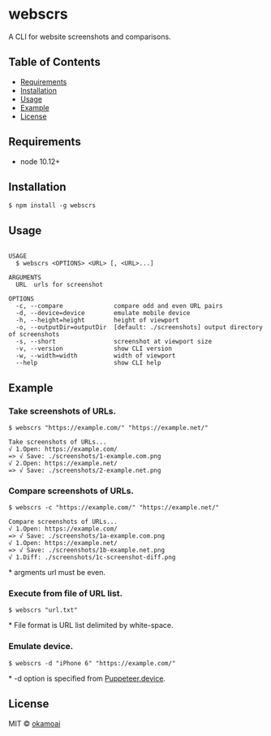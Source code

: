 webscrs
=======

A CLI for website screenshots and comparisons.

## Table of Contents

- [Requirements](#requirements)
- [Installation](#installation)
- [Usage](#usage)
- [Example](#example)
- [License](#license)

## Requirements

- node 10.12+

## Installation
```sh-session
$ npm install -g webscrs
```

## Usage
```sh-session

USAGE
  $ webscrs <OPTIONS> <URL> [, <URL>...]

ARGUMENTS
  URL  urls for screenshot

OPTIONS
  -c, --compare              compare odd and even URL pairs
  -d, --device=device        emulate mobile device
  -h, --height=height        height of viewport
  -o, --outputDir=outputDir  [default: ./screenshots] output directory of screenshots
  -s, --short                screenshot at viewport size
  -v, --version              show CLI version
  -w, --width=width          width of viewport
  --help                     show CLI help
  ```

## Example

### Take screenshots of URLs.

```
$ webscrs "https://example.com/" "https://example.net/"

Take screenshots of URLs...
√ 1.Open: https://example.com/
=> √ Save: ./screenshots/1-example.com.png
√ 2.Open: https://example.net/
=> √ Save: ./screenshots/2-example.net.png
```

### Compare screenshots of URLs.

```
$ webscrs -c "https://example.com/" "https://example.net/"

Compare screenshots of URLs...
√ 1.Open: https://example.com/
=> √ Save: ./screenshots/1a-example.com.png
√ 1.Open: https://example.net/
=> √ Save: ./screenshots/1b-example.net.png
√ 1.Diff: ./screenshots/1c-screenshot-diff.png
```
\* argments url must be even.


### Execute from file of URL list.

```
$ webscrs "url.txt"
```
\*  File format is URL list delimited by white-space.


### Emulate device.

```
$ webscrs -d "iPhone 6" "https://example.com/"
```
\* -d option is specified from [Puppeteer.device](https://github.com/puppeteer/puppeteer/blob/master/lib/DeviceDescriptors.js).

## License

MIT © [okamoai](https://github.com/okamoai)
